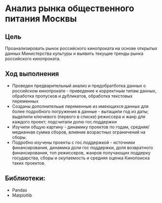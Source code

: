 # Анализ рынка общественного питания Москвы

## Цель
Проанализировать рынок российского кинопроката на основе открытых данных Министерства культуры и выявить текущие тренды рынка российского кинопроката.

## Ход выполнения
  * Проведен предварительный анализ и предобратботка данных о российском кинопрокате - приведение к корректным типам данных, обработка пропусков и дубликатов, обработка текстовых переменных 
  * Созданы дополнительые переменные из имеющихся данных для более подробного погружения в данные - вытащили год из даты; выделили ключевого (первого в списке) режиссера и жанр для каждого проект; подсчитали долю гос.поддержки
  * Изучили общую картину - динамику проектов по годам, средняя/медианная сумма сборов, влияние возрастных ограничений на сборы. 
  * Подробно изучены проекты с гос.поддержкой - источники финансирования, динамика доли гос поддержки, доля возвратного финансирования, топ режиссеров, жанров получающих поддерку государства, сборы и окупаемость и средняя оценка Кинопоиска таких проектов.

## Библиотеки:

  * Pandas
  * Matplotlib


